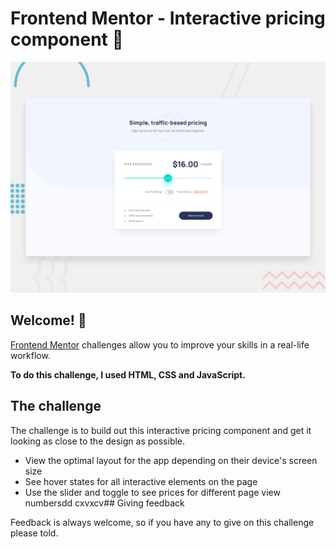 # Frontend Mentor - Interactive pricing component 🚀

![Design preview for the Interactive pricing component coding challenge](./design/desktop-preview.jpg)

## Welcome! 👋

[Frontend Mentor](https://www.frontendmentor.io) challenges allow you to improve your skills in a real-life workflow.

**To do this challenge, I used HTML, CSS and JavaScript.**

## The challenge

The challenge is to build out this interactive pricing component and get it looking as close to the design as possible.


- View the optimal layout for the app depending on their device's screen size
- See hover states for all interactive elements on the page
- Use the slider and toggle to see prices for different page view numbersdd
cxvxcv## Giving feedback

Feedback is always welcome, so if you have any to give on this challenge please told.

